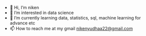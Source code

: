 - 👋 Hi, I’m niken
- 👀 I’m interested in data science 
- 🌱 I’m currently learning data, statistics, sql, machine learning for advance etc
- 📫 How to reach me at my gmail nikenyudhaa22@gmail.com

<!---
nikenyudha/nikenyudha is a ✨ special ✨ repository because its `README.md` (this file) appears on your GitHub profile.
You can click the Preview link to take a look at your changes.
--->
